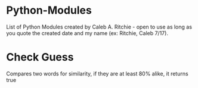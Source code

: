 # Python-Modules
List of Python Modules created by Caleb A. Ritchie - open to use as long as you quote the created date and my name (ex: Ritchie, Caleb 7/17).

# Check Guess
Compares two words for similarity, if they are at least 80% alike, it returns true
